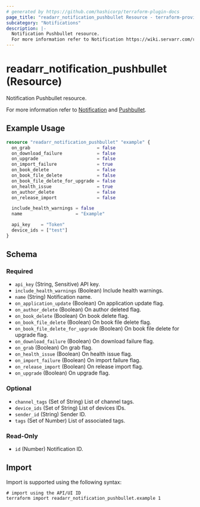 ```yaml
---
# generated by https://github.com/hashicorp/terraform-plugin-docs
page_title: "readarr_notification_pushbullet Resource - terraform-provider-readarr"
subcategory: "Notifications"
description: |-
  Notification Pushbullet resource.
  For more information refer to Notification https://wiki.servarr.com/readarr/settings#connect and Pushbullet https://wiki.servarr.com/readarr/supported#pushbullet.
---
```


# readarr_notification_pushbullet (Resource)

<!-- subcategory:Notifications -->Notification Pushbullet resource.
For more information refer to [Notification](https://wiki.servarr.com/readarr/settings#connect) and [Pushbullet](https://wiki.servarr.com/readarr/supported#pushbullet).

## Example Usage

```terraform
resource "readarr_notification_pushbullet" "example" {
  on_grab                         = false
  on_download_failure             = false
  on_upgrade                      = false
  on_import_failure               = true
  on_book_delete                  = false
  on_book_file_delete             = false
  on_book_file_delete_for_upgrade = false
  on_health_issue                 = true
  on_author_delete                = false
  on_release_import               = false

  include_health_warnings = false
  name                    = "Example"

  api_key    = "Token"
  device_ids = ["test"]
}
```

<!-- schema generated by tfplugindocs -->
## Schema

### Required

- `api_key` (String, Sensitive) API key.
- `include_health_warnings` (Boolean) Include health warnings.
- `name` (String) Notification name.
- `on_application_update` (Boolean) On application update flag.
- `on_author_delete` (Boolean) On author deleted flag.
- `on_book_delete` (Boolean) On book delete flag.
- `on_book_file_delete` (Boolean) On book file delete flag.
- `on_book_file_delete_for_upgrade` (Boolean) On book file delete for upgrade flag.
- `on_download_failure` (Boolean) On download failure flag.
- `on_grab` (Boolean) On grab flag.
- `on_health_issue` (Boolean) On health issue flag.
- `on_import_failure` (Boolean) On import failure flag.
- `on_release_import` (Boolean) On release import flag.
- `on_upgrade` (Boolean) On upgrade flag.

### Optional

- `channel_tags` (Set of String) List of channel tags.
- `device_ids` (Set of String) List of devices IDs.
- `sender_id` (String) Sender ID.
- `tags` (Set of Number) List of associated tags.

### Read-Only

- `id` (Number) Notification ID.

## Import

Import is supported using the following syntax:

```shell
# import using the API/UI ID
terraform import readarr_notification_pushbullet.example 1
```
